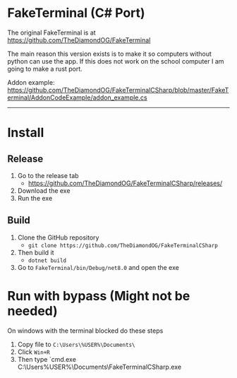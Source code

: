 # FakeTerminal (C# Port)
The original FakeTerminal is at https://github.com/TheDiamondOG/FakeTerminal

The main reason this version exists is to make it so computers without python can use the app. If this does not work on the school computer I am going to make a rust port.

Addon example: https://github.com/TheDiamondOG/FakeTerminalCSharp/blob/master/FakeTerminal/AddonCodeExample/addon_example.cs

-------------------------------------------------------------
# Install
## Release
1. Go to the release tab
	- https://github.com/TheDiamondOG/FakeTerminalCSharp/releases/
2. Download the exe
3. Run the exe
## Build
1. Clone the GitHub repository
	- `git clone https://github.com/TheDiamondOG/FakeTerminalCSharp`
2. Then build it
	- `dotnet build`
3. Go to `FakeTerminal/bin/Debug/net8.0` and open the exe

# Run with bypass (Might not be needed)
On windows with the terminal blocked do these steps
1. Copy file to `C:\Users\%USER%\Documents\`
2. Click `Win+R`
3. Then type `cmd.exe C:\Users\%USER%\Documents\FakeTerminalCSharp.exe
